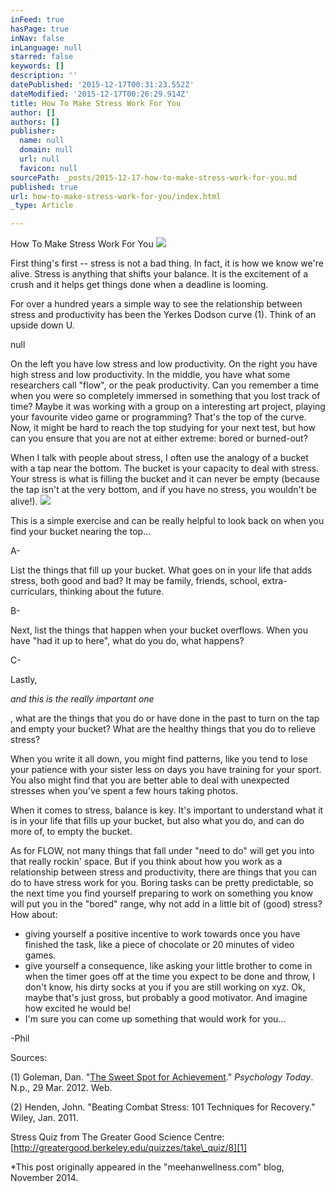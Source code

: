 ```yaml
---
inFeed: true
hasPage: true
inNav: false
inLanguage: null
starred: false
keywords: []
description: ''
datePublished: '2015-12-17T00:31:23.552Z'
dateModified: '2015-12-17T00:26:29.914Z'
title: How To Make Stress Work For You
author: []
authors: []
publisher:
  name: null
  domain: null
  url: null
  favicon: null
sourcePath: _posts/2015-12-17-how-to-make-stress-work-for-you.md
published: true
url: how-to-make-stress-work-for-you/index.html
_type: Article

---
```

How To Make Stress Work For You
![](https://the-grid-user-content.s3-us-west-2.amazonaws.com/30268f4a-3001-4bb0-82ae-5adcb6c4e616.JPG)

First thing's first -- stress is not a bad thing. In fact, it is how we know we're alive. Stress is anything that shifts your balance. It is the excitement of a crush and it helps get things done when a deadline is looming. 

For over a hundred years a simple way to see the relationship between stress and productivity has been the Yerkes Dodson curve (1). Think of an upside down U.

null

On the left you have low stress and low productivity. On the right you have high stress and low productivity. In the middle, you have what some researchers call "flow", or the peak productivity. Can you remember a time when you were so completely immersed in something that you lost track of time? Maybe it was working with a group on a interesting art project, playing your favourite video game or programming? That's the top of the curve. Now, it might be hard to reach the top studying for your next test, but how can you ensure that you are not at either extreme: bored or burned-out?

When I talk with people about stress, I often use the analogy of a bucket with a tap near the bottom. The bucket is your capacity to deal with stress. Your stress is what is filling the bucket and it can never be empty (because the tap isn't at the very bottom, and if you have no stress, you wouldn't be alive!). ![](https://the-grid-user-content.s3-us-west-2.amazonaws.com/71fd8649-b406-40fc-ae75-564824a0f499.JPG)

This is a simple exercise and can be really helpful to look back on when you find your bucket nearing the top...

A-

List the things that fill up your bucket. What goes on in your life that adds stress, both good and bad? It may be family, friends, school, extra-curriculars, thinking about the future.

B-

Next, list the things that happen when your bucket overflows. When you have "had it up to here", what do you do, what happens?

C-

Lastly,

_and this is the really important one_

, what are the things that you do or have done in the past to turn on the tap and empty your bucket? What are the healthy things that you do to relieve stress?

When you write it all down, you might find patterns, like you tend to lose your patience with your sister less on days you have training for your sport. You also might find that you are better able to deal with unexpected stresses when you've spent a few hours taking photos.

When it comes to stress, balance is key. It's important to understand what it is in your life that fills up your bucket, but also what you do, and can do more of, to empty the bucket.

As for FLOW, not many things that fall under "need to do" will get you into that really rockin' space. But if you think about how you work as a relationship between stress and productivity, there are things that you can do to have stress work for you. Boring tasks can be pretty predictable, so the next time you find yourself preparing to work on something you know will put you in the "bored" range, why not add in a little bit of (good) stress? How about:

* giving yourself a positive incentive to work towards once you have finished the task, like a piece of chocolate or 20 minutes of video games.
* give yourself a consequence, like asking your little brother to come in when the timer goes off at the time you expect to be done and throw, I don't know, his dirty socks at you if you are still working on xyz. Ok, maybe that's just gross, but probably a good motivator. And imagine how excited he would be!
* I'm sure you can come up something that would work for you... 

-Phil

Sources:

(1) Goleman, Dan. "[The Sweet Spot for Achievement][0]." _Psychology Today_. N.p., 29 Mar. 2012\. Web.

(2) Henden, John. "Beating Combat Stress: 101 Techniques for Recovery." Wiley, Jan. 2011\.

Stress Quiz from The Greater Good Science Centre: [http://greatergood.berkeley.edu/quizzes/take\_quiz/8][1]

\*This post originally appeared in the "meehanwellness.com" blog, November 2014\.

[0]: http://www.psychologytoday.com/blog/the-brain-and-emotional-intelligence/201203/the-sweet-spot-achievement
[1]: http://greatergood.berkeley.edu/quizzes/take_quiz/8